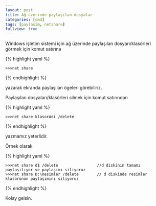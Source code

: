 ```yaml
---
layout: post
title: Ağ üzerinde paylaşılan dosyalar
categories: [cmd]
tags: [paylasim, netshare]
fullview: true
---
```


Windows işletim sistemi için ağ üzerinde paylaşılan dosyarı/klasörleri görmek için
komut satırına

{% highlight yaml %}

    >>>net share

{% endhighlight %}

yazarak ekranda paylaşılan ögeleri görebiliriz.

Paylaşılan dosyaları/klasörleri silmek için komut satırından

{% highlight yaml %}

    >>>net share klasorAdi /delete

{% endhighlight %}

yazmamız yeterlidir.

Örnek olarak

{% highlight yaml %}

    >>>net share d$ /delete                 //d diskinin tamamı paylaşılıyor ve paylaşımı siliyoruz
    >>>net share D:\Resimler /delete        // d diskinde resimler klasörünün paylaşımını siliyoruz

{% endhighlight %}


Kolay gelsin.

